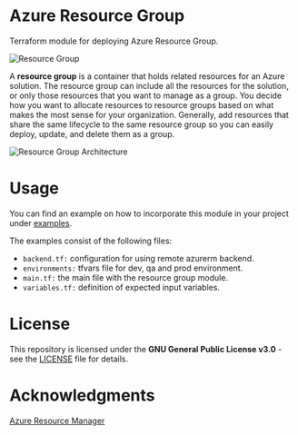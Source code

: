 # Azure Resource Group

Terraform module for deploying Azure Resource Group.

![Resource Group](https://tinyurl.com/y2t5b4rq)

A **resource group** is a container that holds related resources for an Azure
solution. The resource group can include all the resources for the solution, or
only those resources that you want to manage as a group. You decide how you want
to allocate resources to resource groups based on what makes the most sense for
your organization. Generally, add resources that share the same lifecycle to the
same resource group so you can easily deploy, update, and delete them as a
group.

![Resource Group Architecture](https://tinyurl.com/y4uzve6y)

# Usage

You can find an example on how to incorporate this module in your project under
[examples](https://tinyurl.com/y6d58zwm).

The examples consist of the following files:

- `backend.tf:` configuration for using remote azurerm backend.
- `environments:` tfvars file for dev, qa and prod environment.
- `main.tf:` the main file with the resource group module.
- `variables.tf:` definition of expected input variables.

# License

This repository is licensed under the **GNU General Public License v3.0** - see
the [LICENSE](https://tinyurl.com/y3wo2t3b) file for details.

# Acknowledgments

[Azure Resource Manager](https://tinyurl.com/y4od8qs9)
